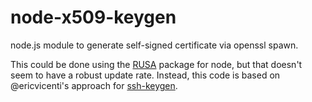 node-x509-keygen
================
node.js module to generate self-signed certificate via openssl spawn.

This could be done using the [RUSA](https://github.com/Obvious/ursa) package for node,
but that doesn't seem to have a robust update rate.
Instead, this code is based on @ericvicenti's approach for [ssh-keygen](https://github.com/ericvicenti/ssh-keygen).
